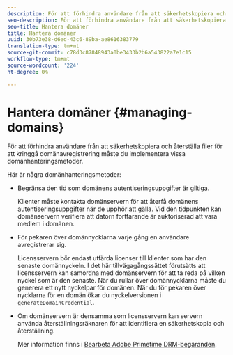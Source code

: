 ```yaml
---
description: För att förhindra användare från att säkerhetskopiera och återställa filer för att kringgå domänavregistrering måste du implementera vissa domänhanteringsmetoder.
seo-description: För att förhindra användare från att säkerhetskopiera och återställa filer för att kringgå domänavregistrering måste du implementera vissa domänhanteringsmetoder.
seo-title: Hantera domäner
title: Hantera domäner
uuid: 30b73e38-d6ed-43c6-89ba-ae8616383779
translation-type: tm+mt
source-git-commit: c78d3c87848943a0be3433b2b6a543822a7e1c15
workflow-type: tm+mt
source-wordcount: '224'
ht-degree: 0%

---
```



# Hantera domäner {#managing-domains}

För att förhindra användare från att säkerhetskopiera och återställa filer för att kringgå domänavregistrering måste du implementera vissa domänhanteringsmetoder.

Här är några domänhanteringsmetoder:

* Begränsa den tid som domänens autentiseringsuppgifter är giltiga.

   Klienter måste kontakta domänservern för att återfå domänens autentiseringsuppgifter när de upphör att gälla. Vid den tidpunkten kan domänservern verifiera att datorn fortfarande är auktoriserad att vara medlem i domänen.
* För pekaren över domännycklarna varje gång en användare avregistrerar sig.

   Licensservern bör endast utfärda licenser till klienter som har den senaste domännyckeln. I det här tillvägagångssättet förutsätts att licensservern kan samordna med domänservern för att ta reda på vilken nyckel som är den senaste. När du rullar över domännycklarna måste du generera ett nytt nyckelpar för domänen. När du för pekaren över nycklarna för en domän ökar du nyckelversionen i `generateDomainCredential`.
* Om domänservern är densamma som licensservern kan servern använda återställningsräknaren för att identifiera en säkerhetskopia och återställning.

   Mer information finns i [Bearbeta Adobe Primetime DRM-begäranden](../../protecting-content/implementing-the-license-server/processing-drm-requests.md).

